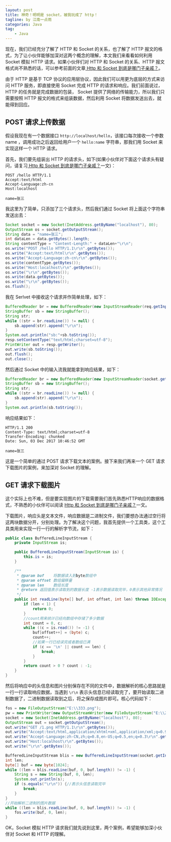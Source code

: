 ```yaml
---
layout: post  
title: 神奇！明明是 socket，被我玩成了 http！
tagline: by 江南一点雨
categories: Java  
tag: 
    - Java
---
```


现在，我们已经充分了解了 HTTP 和 Socket 的关系，也了解了 HTTP 报文的格式，为了让小伙伴能够加深对这两个概念的理解，本文我们来看看如何利用 Socket 模拟 HTTP 请求。如果小伙伴们对 HTTP 和 Socket 的关系、HTTP 报文格式尚不熟悉的话，可以参考前面的文章[ Http 和 Socket 到底是哪门子亲戚？](https://mp.weixin.qq.com/s/r1WlVG8cwaN3vXzoTU8bgQ)。    

<!--more-->

由于 HTTP 是基于 TCP 协议的应用层协议，因此我们可以用更为底层的方式来访问 HTTP 服务，即直接使用 Socket 完成 HTTP 的请求和响应。我们前面说过，HTTP 的任务就是完成数据的包装， Socket 提供了网络的传输能力，所以我们只需要按照 HTTP 报文的格式来组装数据，然后利用 Socket 将数据发送出去，就能得到回应。  

## POST 请求上传数据

假设我现在有一个数据接口 `http://localhost/hello`，该接口每次接收一个参数 name ，调用成功之后返回给用户一个 `hello:name` 字符串，那我们用 Socket 来实现这样一个 HTTP 请求。  

首先，我们要先组装出 HTTP 的请求头，如下(如果小伙伴对下面这个请求头有疑问，请复习[ Http 和 Socket 到底是哪门子亲戚？](https://mp.weixin.qq.com/s/r1WlVG8cwaN3vXzoTU8bgQ)一文)：  

```
POST /hello HTTP/1.1
Accept:text/html
Accept-Language:zh-cn
Host:localhost

name=张三
```

我这里为了简单，只添加了三个请求头，然后我们通过 Socket 将上面这个字符串发送出去：

```java
Socket socket = new Socket(InetAddress.getByName("localhost"), 80);
OutputStream os = socket.getOutputStream();
String data = "name=张三";
int dataLen = data.getBytes().length;
String contentType = "Content-Length:" + dataLen+"\r\n";
os.write("POST /hello HTTP/1.1\r\n".getBytes());
os.write("Accept:text/html\r\n".getBytes());
os.write("Accept-Language:zh-cn\r\n".getBytes());
os.write(contentType.getBytes());
os.write("Host:localhost\r\n".getBytes());
os.write("\r\n".getBytes());
os.write(data.getBytes());
os.write("\r\n".getBytes());
os.flush();
```

我在 Serlvet 中接收这个请求并作简单处理，如下：  

```java
BufferedReader br = new BufferedReader(new InputStreamReader(req.getInputStream(),"UTF-8"));
StringBuffer sb = new StringBuffer();
String str;
while ((str = br.readLine()) != null) {
    sb.append(str).append("\r\n");
}
System.out.println("sb:"+sb.toString());
resp.setContentType("text/html;charset=utf-8");
PrintWriter out = resp.getWriter();
out.write(sb.toString());
out.flush();
out.close();
```  

然后通过 Socket 中的输入流我就能拿到响应结果，如下：  

```java
BufferedReader br = new BufferedReader(new InputStreamReader(socket.getInputStream()));
StringBuffer sb = new StringBuffer();
String str;
while ((str = br.readLine()) != null) {
    sb.append(str).append("\r\n");
}
System.out.println(sb.toString());
```  

响应结果如下：  

```
HTTP/1.1 200 
Content-Type: text/html;charset=utf-8
Transfer-Encoding: chunked
Date: Sun, 03 Dec 2017 10:46:52 GMT

name=张三
```

这是一个简单的通过 POST 请求下载文本的案例。接下来我们再来一个 GET 请求下载图片的案例，来加深对 Socket 的理解。  

## GET 请求下载图片

这个实际上也不难，但是要实现图片的下载需要我们首先熟悉HTTP响应的数据格式，不熟悉的小伙伴可以阅读 [ Http 和 Socket 到底是哪门子亲戚？](https://mp.weixin.qq.com/s/r1WlVG8cwaN3vXzoTU8bgQ)一文。　　

下载图片，响应头是文本文件，响应数据是二进制文件，我们要想办法通过空行将这两块数据分开，分别处理。为了解决这个问题，我首先提供一个工具类，这个工具类用来实现一行一行的解析字节流，如下：　　

```java
public class BufferedLineInputStream {
    private InputStream is;

    public BufferedLineInputStream(InputStream is) {
        this.is = is;
    }

    /**
     * @param buf    将数据读入到byte数组中
     * @param offset 数组偏移量
     * @param len    数组长度
     * @return 返回值表示读取到的数据长度 -1表示数据读取完毕，0表示其他异常情况
     */
    public int readLine(byte[] buf, int offset, int len) throws IOException {
        if (len < 1) {
            return 0;
        }
        //count用来统计已经向数组中存储了多少数据
        int count = 0, c;
        while ((c = is.read()) != -1) {
            buf[offset++] = (byte) c;
            count++;
            //如果一行已经读完或者数组已满
            if (c == '\n' || count == len) {
                break;
            }
        }
        return count > 0 ? count : -1;
    }
}
```   

然后将响应中的头信息和图片分别保存在不同的文件中，数据解析的核心思路就是一行一行读取响应数据，当遇到 `\r\n` 表示头信息已经读取完了，要开始读取二进制数据了，二进制数据读取到之后，将之保存成图片即可。核心代码如下：  

```java
fos = new FileOutputStream("E:\\333.png");
pw = new PrintWriter(new OutputStreamWriter(new FileOutputStream("E:\\222.txt")));
socket = new Socket(InetAddress.getByName("localhost"), 80);
OutputStream out = socket.getOutputStream();
out.write("GET /1.png HTTP/1.1\r\n".getBytes());
out.write("Accept:text/html,application/xhtml+xml,application/xml;q=0.9,*/*;q=0.8\r\n".getBytes());
out.write("Accept-Language:zh-CN,zh;q=0.8,en-US;q=0.5,en;q=0.3\r\n".getBytes());
out.write("Host:localhost\r\n".getBytes());
out.write("\r\n".getBytes());

BufferedLineInputStream blis = new BufferedLineInputStream(socket.getInputStream());
int len;
byte[] buf = new byte[1024];
while ((len = blis.readLine(buf, 0, buf.length)) != -1) {
    String s = new String(buf, 0, len);
    System.out.println(s);
    if (s.equals("\r\n")) {//表示头信息读取完毕
        break;
    }
}
//开始解析二进制的图片数据
while ((len = blis.readLine(buf, 0, buf.length)) != -1) {
    fos.write(buf, 0, len);
}
```  

OK，Socket 模拟 HTTP 请求我们就先说到这里，两个案例，希望能够加深小伙伴对 Socket 和 HTTP 的理解。
